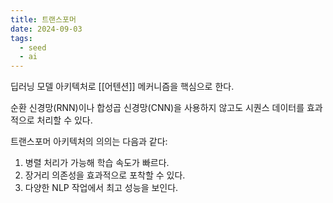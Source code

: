 ```yaml
---
title: 트랜스포머
date: 2024-09-03
tags:
  - seed
  - ai
---
```


딥러닝 모델 아키텍처로 [[어텐션]] 메커니즘을 핵심으로 한다.

순환 신경망(RNN)이나 합성곱 신경망(CNN)을 사용하지 않고도 시퀀스 데이터를 효과적으로 처리할 수 있다.

트랜스포머 아키텍처의 의의는 다음과 같다:

1. 병렬 처리가 가능해 학습 속도가 빠르다.
2. 장거리 의존성을 효과적으로 포착할 수 있다.
3. 다양한 NLP 작업에서 최고 성능을 보인다.
